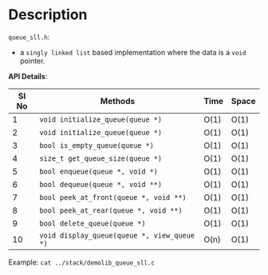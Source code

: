 # Description

`queue_sll.h`:
- a `singly linked list` based implementation where the data is a `void` pointer.

**API Details**:

Sl No | Methods                                  | Time | Space
------|-------------------------------------------|------|------
1     | `void initialize_queue(queue *)`          | O(1) | O(1)
2     | `void initialize_queue(queue *)`          | O(1) | O(1)
3     | `bool is_empty_queue(queue *)`            | O(1) | O(1)
4     | `size_t get_queue_size(queue *)`          | O(1) | O(1)
5     | `bool enqueue(queue *, void *)`           | O(1) | O(1)
6     | `bool dequeue(queue *, void **)`          | O(1) | O(1)
7     | `bool peek_at_front(queue *, void **)`    | O(1) | O(1)
8     | `bool peek_at_rear(queue *, void **)`     | O(1) | O(1)
9     | `bool delete_queue(queue *)`              | O(1) | O(1)
10    | `void display_queue(queue *, view_queue *)` | O(n) | O(1)

Example: `cat ../stack/demolib_queue_sll.c`
